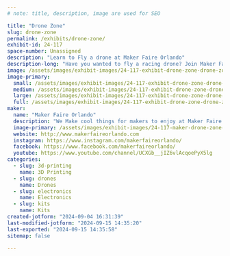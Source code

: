 ```yaml
---
# note: title, description, image are used for SEO

title: "Drone Zone"
slug: drone-zone
permalink: /exhibits/drone-zone/
exhibit-id: 24-117
space-number: Unassigned
description: "Learn to Fly a drone at Maker Faire Orlando"
description-long: "Have you wanted to fly a racing drone? Join Maker Faire Orlando and BetaFPV and learn to fly an FPV drone. A first person view (FVP) drone has a camera mounted at the front of the drone. With this camera, a flight controller and a pair VR like goggles or screen, you can experience flight like you're inside the drone. Learn about drone avionics and how makers design, enhance and repair drones"
image: /assets/images/exhibit-images/24-117-exhibit-drone-zone-drone-zone-trainning-logo-large.jpg
image-primary: 
  small: /assets/images/exhibit-images/24-117-exhibit-drone-zone-drone-zone-trainning-logo-small.jpg
  medium: /assets/images/exhibit-images/24-117-exhibit-drone-zone-drone-zone-trainning-logo-medium.jpg
  large: /assets/images/exhibit-images/24-117-exhibit-drone-zone-drone-zone-trainning-logo-large.jpg
  full: /assets/images/exhibit-images/24-117-exhibit-drone-zone-drone-zone-trainning-logo-full.jpg
maker: 
  name: "Maker Faire Orlando"
  description: "We Make cool things for makers to enjoy at Maker Faire Orlando!"
  image-primary: /assets/images/exhibit-images/24-117-maker-drone-zone-mfo-two-line-border-medium.png
  website: http://www.makerfaireorlando.com
  instagram: https://www.instagram.com/makerfaireorlando/
  facebook: https://www.facebook.com/makerfaireorlando/
  youtube: https://www.youtube.com/channel/UCXGb__jIZ6vlAcqoePyX5lg
categories: 
  - slug: 3d-printing
    name: 3D Printing
  - slug: drones
    name: Drones
  - slug: electronics
    name: Electronics
  - slug: kits
    name: Kits
created-jotform: "2024-09-04 16:31:39"
last-modified-jotform: "2024-09-15 14:35:20"
last-exported: "2024-09-15 14:35:58"
sitemap: false

---
```

